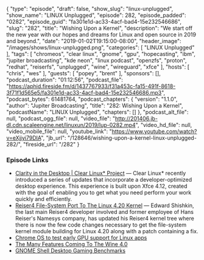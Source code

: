{
  "type": "episode",
  "draft": false,
  "show_slug": "linux-unplugged",
  "show_name": "LINUX Unplugged",
  "episode": 282,
  "episode_padded": "0282",
  "episode_guid": "fa301e1d-ac33-4acf-bad4-15e232546686",
  "slug": "282",
  "title": "Wishing Upon a Kernel",
  "description": "We start off the new year with our hopes and dreams for Linux and open source in 2019 and beyond.",
  "date": "2019-01-02T19:15:00-08:00",
  "header_image": "/images/shows/linux-unplugged.png",
  "categories": [
    "LINUX Unplugged"
  ],
  "tags": [
    "chromeos",
    "clear linux",
    "gnome",
    "gpu",
    "hopecasting",
    "ibm",
    "jupiter broadcasting",
    "kde neon",
    "linux podcast",
    "openzfs",
    "proton",
    "redhat",
    "reiserfs",
    "unplugged",
    "wine",
    "wireguard",
    "xfce"
  ],
  "hosts": [
    "chris",
    "wes"
  ],
  "guests": [
    "popey",
    "brent"
  ],
  "sponsors": [],
  "podcast_duration": "01:12:56",
  "podcast_file": "https://aphid.fireside.fm/d/1437767933/f31a453c-fa15-491f-8618-3f71f1d565e5/fa301e1d-ac33-4acf-bad4-15e232546686.mp3",
  "podcast_bytes": 61481764,
  "podcast_chapters": {
    "version": "1.1.0",
    "author": "Jupiter Broadcasting",
    "title": "282: Wishing Upon a Kernel",
    "podcastName": "LINUX Unplugged",
    "chapters": []
  },
  "podcast_alt_file": null,
  "podcast_ogg_file": null,
  "video_file": "http://201406.jb-dl.cdn.scaleengine.net/linuxun/2019/lup-0282.mp4",
  "video_hd_file": null,
  "video_mobile_file": null,
  "youtube_link": "https://www.youtube.com/watch?v=eXjjyi79DIA",
  "jb_url": "/128646/wishing-upon-a-kernel-linux-unplugged-282/",
  "fireside_url": "/282"
}


### Episode Links

  * [Clarity in the Desktop | Clear Linux* Project](https://clearlinux.org/blogs/clarity-desktop "Clarity in the Desktop | Clear Linux* Project") — Clear Linux* recently introduced a series of updates that incorporate a developer-optimized desktop experience. This experience is built upon Xfce 4.12, created with the goal of enabling you to get what you need perform your work quickly and efficiently.
  * [Reiser4 File-System Port To The Linux 4.20 Kernel](https://www.phoronix.com/scan.php?page=news_item&px=reiser4-for-linux-4.20 "Reiser4 File-System Port To The Linux 4.20 Kernel") — Edward Shishkin, the last main Reiser4 developer involved and former employee of Hans Reiser's Namesys company, has updated his Reiser4 kernel tree where there is now the few code changes necessary to get the file-system kernel module building for Linux 4.20 along with a patch containing a fix. 
  * [Chrome OS to test early GPU support for Linux apps](https://9to5google.com/2018/12/26/chrome-os-linux-apps-gpu-support/ "Chrome OS to test early GPU support for Linux apps")
  * [The Many Features Coming To The Wine 4.0](https://www.phoronix.com/scan.php?page=news_item&px=Wine-4.0-Feature-Overview "The Many Features Coming To The Wine 4.0")
  * [GNOME Shell Desktop Gaming Benchmarks](https://www.phoronix.com/scan.php?page=article&item=gaming-desktop-eoy2018&num=3 "GNOME Shell Desktop Gaming Benchmarks")


